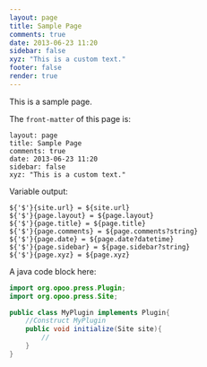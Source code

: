 ```yaml
---
layout: page
title: Sample Page
comments: true
date: 2013-06-23 11:20
sidebar: false
xyz: "This is a custom text."
footer: false
render: true
---
```


This is a sample page.

The `front-matter` of this page is:

	layout: page
	title: Sample Page
	comments: true
	date: 2013-06-23 11:20
	sidebar: false
	xyz: "This is a custom text."

Variable output:

	${'$'}{site.url} = ${site.url}
	${'$'}{page.layout} = ${page.layout}
	${'$'}{page.title} = ${page.title}
	${'$'}{page.comments} = ${page.comments?string}
	${'$'}{page.date} = ${page.date?datetime}
	${'$'}{page.sidebar} = ${page.sidebar?string}
	${'$'}{page.xyz} = ${page.xyz}


A java code block here:

~~~java
import org.opoo.press.Plugin;
import org.opoo.press.Site;

public class MyPlugin implements Plugin{
	//Construct MyPlugin
	public void initialize(Site site){
		//
	}
}
~~~

